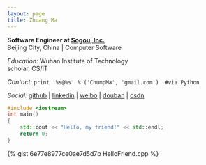 ```yaml
---
layout: page
title: Zhuang Ma
---
```


**Software Engineer at [Sogou, Inc.](http://www.sogou.com)**  
Beijing City, China | Computer Software  
  
*Education:* Wuhan Institute of Technology  
scholar, CS/IT  

*Contact:* `print '%s@%s' % ('ChumpMa', 'gmail.com')  #via Python`  

*Social:*  [github](http://github.com/mzlogin) | [linkedin](http://www.linkedin.com/in/mazhuang) | [weibo](http://weibo.com/mzlogin) | [douban](http://www.douban.com/people/freedim/) | [csdn](http://blog.csdn.net/mzlogin)   
    
```c++
#include <iostream>
int main()
{
	std::cout << "Hello, my friend!" << std::endl;
	return 0;
}
```

{% gist 6e77e8977ce0ae7d5d7b HelloFriend.cpp %}
